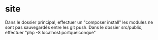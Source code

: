 # site
Dans le dossier principal, effectuer un "composer install" les modules ne sont pas sauvegardés entre les git push.
Dans le dossier src/public, effectuer "php -S localhost:portquelconque"
